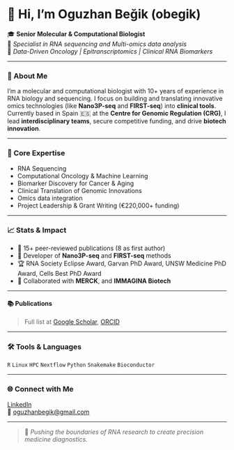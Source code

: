 
# 👋 Hi, I’m Oguzhan Beğik (obegik)

🎓 **Senior Molecular & Computational Biologist**  
🔬 *Specialist in RNA sequencing and Multi-omics data analysis*  
🧬 *Data-Driven Oncology | Epitranscriptomics | Clinical RNA Biomarkers*

---

### 🚀 About Me
I’m a molecular and computational biologist with 10+ years of experience in RNA biology and sequencing. I focus on building and translating innovative omics technologies (like **Nano3P-seq** and **FIRST-seq**) into **clinical tools**. Currently based in Spain 🇪🇸 at the **Centre for Genomic Regulation (CRG)**, I lead **interdisciplinary teams**, secure competitive funding, and drive **biotech innovation**.

---

### 🔧 Core Expertise
- RNA Sequencing
- Computational Oncology & Machine Learning
- Biomarker Discovery for Cancer & Aging
- Clinical Translation of Genomic Innovations
- Omics data integration
- Project Leadership & Grant Writing (€220,000+ funding)

---

### 📈 Stats & Impact
- 📝 15+ peer-reviewed publications (8 as first author)
- 🧪 Developer of **Nano3P-seq** and **FIRST-seq** methods
- 🏆 RNA Society Eclipse Award, Garvan PhD Award, UNSW Medicine PhD Award, Cells Best PhD Award
- 🤝 Collaborated with **MERCK**, and **IMMAGINA Biotech**

---


#### 📚 Publications
> Full list at [Google Scholar]([https://scholar.google.com](https://scholar.google.com/citations?user=XHKK54sAAAAJ&hl=en)), [ORCID](https://orcid.org/0000-0002-8663-4586)

---

### 🛠 Tools & Languages
`R` `Linux` `HPC` `Nextflow` `Python` `Snakemake` `Bioconductor` 

---

### 🌐 Connect with Me
[LinkedIn](https://linkedin.com/in/oguzhanbegik)  
📧 oguzhanbegik@gmail.com

---


> 🔬 *Pushing the boundaries of RNA research to create precision medicine diagnostics.*
